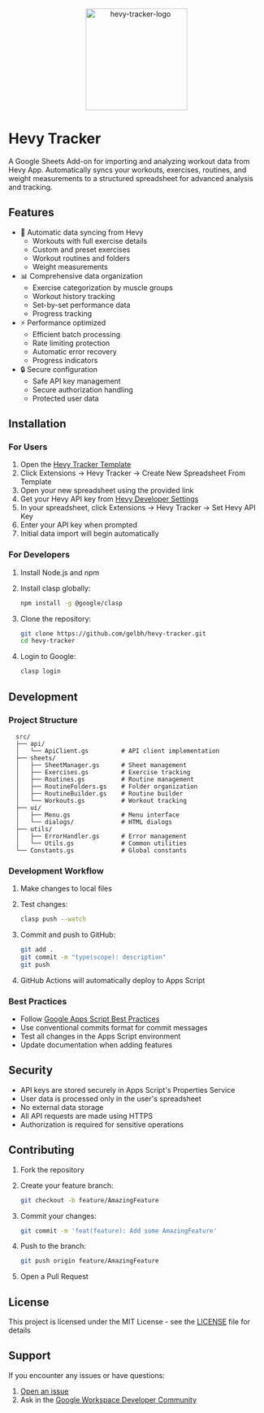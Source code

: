 <p align="center">
  <img src="https://github.com/user-attachments/assets/453f832f-77aa-4306-832f-fae72623e741" alt="hevy-tracker-logo" width="200" style="max-width: 50%; margin-top: 20px;" />
</p>

# Hevy Tracker

A Google Sheets Add-on for importing and analyzing workout data from Hevy App. Automatically syncs your workouts, exercises, routines, and weight measurements to a structured spreadsheet for advanced analysis and tracking.

## Features

- 🔄 Automatic data syncing from Hevy
  - Workouts with full exercise details
  - Custom and preset exercises
  - Workout routines and folders
  - Weight measurements
- 📊 Comprehensive data organization
  - Exercise categorization by muscle groups
  - Workout history tracking
  - Set-by-set performance data
  - Progress tracking
- ⚡ Performance optimized
  - Efficient batch processing
  - Rate limiting protection
  - Automatic error recovery
  - Progress indicators
- 🔒 Secure configuration
  - Safe API key management
  - Secure authorization handling
  - Protected user data

## Installation

### For Users

1. Open the [Hevy Tracker Template](https://docs.google.com/spreadsheets/d/1i0g1h1oBrwrw-L4-BW0YUHeZ50UATcehNrg2azkcyXk/)
2. Click Extensions → Hevy Tracker → Create New Spreadsheet From Template
3. Open your new spreadsheet using the provided link
4. Get your Hevy API key from [Hevy Developer Settings](https://hevy.com/settings?developer)
5. In your spreadsheet, click Extensions → Hevy Tracker → Set Hevy API Key
6. Enter your API key when prompted
7. Initial data import will begin automatically

### For Developers

1. Install Node.js and npm
2. Install clasp globally:

   ```bash
   npm install -g @google/clasp
   ```

3. Clone the repository:

   ```bash
   git clone https://github.com/gelbh/hevy-tracker.git
   cd hevy-tracker
   ```

4. Login to Google:

   ```bash
   clasp login
   ```

## Development

### Project Structure

```text
  src/
  ├── api/
  │   └── ApiClient.gs         # API client implementation
  ├── sheets/
  │   ├── SheetManager.gs      # Sheet management
  │   ├── Exercises.gs         # Exercise tracking
  │   ├── Routines.gs          # Routine management
  │   ├── RoutineFolders.gs    # Folder organization
  │   ├── RoutineBuilder.gs    # Routine builder
  │   └── Workouts.gs          # Workout tracking
  ├── ui/
  │   ├── Menu.gs              # Menu interface
  │   └── dialogs/             # HTML dialogs
  ├── utils/
  │   ├── ErrorHandler.gs      # Error management
  │   └── Utils.gs             # Common utilities
  └── Constants.gs             # Global constants
```

### Development Workflow

1. Make changes to local files
2. Test changes:

   ```bash
   clasp push --watch
   ```

3. Commit and push to GitHub:

   ```bash
   git add .
   git commit -m "type(scope): description"
   git push
   ```

4. GitHub Actions will automatically deploy to Apps Script

### Best Practices

- Follow [Google Apps Script Best Practices](https://developers.google.com/apps-script/practices)
- Use conventional commits format for commit messages
- Test all changes in the Apps Script environment
- Update documentation when adding features

## Security

- API keys are stored securely in Apps Script's Properties Service
- User data is processed only in the user's spreadsheet
- No external data storage
- All API requests are made using HTTPS
- Authorization is required for sensitive operations

## Contributing

1. Fork the repository
2. Create your feature branch:

   ```bash
   git checkout -b feature/AmazingFeature
   ```

3. Commit your changes:

   ```bash
   git commit -m 'feat(feature): Add some AmazingFeature'
   ```

4. Push to the branch:

   ```bash
   git push origin feature/AmazingFeature
   ```

5. Open a Pull Request

## License

This project is licensed under the MIT License - see the [LICENSE](LICENSE) file for details

## Support

If you encounter any issues or have questions:

1. [Open an issue](https://github.com/gelbh/hevy-tracker/issues)
2. Ask in the [Google Workspace Developer Community](https://developers.google.com/apps-script/community)

